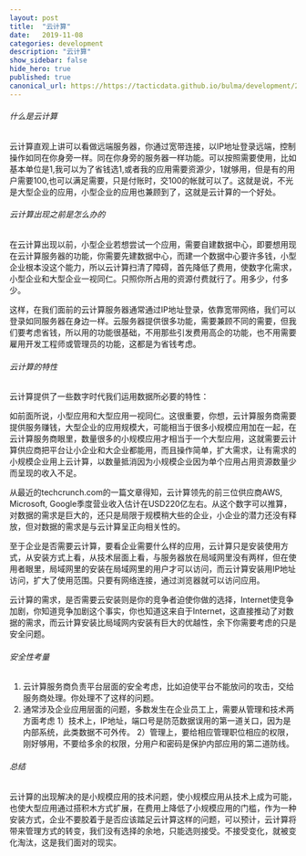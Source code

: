 ```yaml
---
layout: post
title:  "云计算"
date:   2019-11-08 
categories: development
description: "云计算"
show_sidebar: false
hide_hero: true
published: true
canonical_url: https://https://tacticdata.github.io/bulma/development/2019/11/08/cloud.html
---
```

###### 什么是云计算

云计算直观上讲可以看做远端服务器，你通过宽带连接，以IP地址登录远端，控制操作如同在你身旁一样。同在你身旁的服务器一样功能。可以按照需要使用，比如基本单位是1,我可以为了省钱选1,或者我的应用需要资源少，1就够用，但是有的用户需要100,也可以满足需要，只是付账时，交100的帐就可以了。这就是说，不光是大型企业的应用，小型企业的应用也兼顾到了，这就是云计算的一个好处。

###### 云计算出现之前是怎么办的

在云计算出现以前，小型企业若想尝试一个应用，需要自建数据中心，即要想用现在云计算服务器的功能，你需要先建数据中心，而建一个数据中心要许多钱，小型企业根本没这个能力，所以云计算扫清了障碍，首先降低了费用，使数字化需求，小型企业和大型企业一视同仁。只照你所占用的资源付费就行了。用多少，付多少。

这样，在我们面前的云计算服务器通常通过IP地址登录，依靠宽带网络，我们可以登录如同服务器在身边一样。云服务器提供很多功能，需要兼顾不同的需要，但我们要考虑省钱，所以用的功能很基础，不用那些引发费用高企的功能，也不用需要雇用开发工程师或管理员的功能，这都是为省钱考虑。


###### 云计算的特性

云计算提供了一些数字时代我们运用数据所必要的特性：

如前面所说，小型应用和大型应用一视同仁。这很重要，你想，云计算服务商需要提供服务赚钱，大型企业的应用规模大，可能相当于很多小规模应用加在一起，在云计算服务商眼里，数量很多的小规模应用才相当于一个大型应用，这就需要云计算供应商把平台让小企业和大企业都能用，而且操作简单，扩大需求，让有需求的小规模企业用上云计算，以数量抵消因为小规模企业因为单个应用占用资源数量少而呈现的收入不足。

从最近的techcrunch.com的一篇文章得知，云计算领先的前三位供应商AWS, Microsoft, Google季度营业收入估计在USD220亿左右。从这个数字可以推算，对数据的需求是巨大的，还只是局限于规模稍大些的企业，小企业的潜力还没有释放，但对数据的需求是与云计算呈正向相关性的。

至于企业是否需要云计算，要看企业需要什么样的应用，云计算只是安装使用方式，从安装方式上看，从技术层面上看，与服务器放在局域网里没有两样，但在使用者眼里，局域网里的安装在局域网里的用户才可以访问，而云计算安装用IP地址访问，扩大了使用范围。只要有网络连接，通过浏览器就可以访问应用。

云计算的需求，是否需要云安装则是你的竞争者迫使你做的选择，Internet使竞争加剧，你知道竞争加剧这个事实，你也知道这来自于Internet，这直接推动了对数据的需求，而云计算安装比局域网内安装有巨大的优越性，余下你需要考虑的只是安全问题。

###### 安全性考量

1. 云计算服务商负责平台层面的安全考虑，比如迫使平台不能放问的攻击，交给服务商处理。你处理不了这样的问题。
2. 通常涉及企业应用层面的问题，多数发生在企业员工上，需要从管理和技术两方面考虑
	1）技术上，IP地址，端口号是防范数据误用的第一道关口，因为是内部系统，此类数据不可外传。 
	2）管理上，要给相应管理职位相应的权限，刚好够用，不要给多余的权限，分用户和密码是保护内部应用的第二道防线。

###### 总结

云计算的出现解决的是小规模应用的技术问题，使小规模应用从技术上成为可能，也使大型应用通过搭积木方式扩展，在费用上降低了小规模应用的门槛，作为一种安装方式，企业不要胶着于是否应该踏足云计算这样的问题，可以预计，云计算将带来管理方式的转变，我们没有选择的余地，只能选则接受。不接受变化，就被变化淘汰，这是我们面对的现实。

